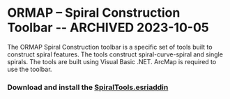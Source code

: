 # ORMAP – Spiral Construction Toolbar -- ARCHIVED 2023-10-05
The ORMAP Spiral Construction toolbar is a specific set of tools built to construct spiral features. The tools construct spiral-curve-spiral and single spirals. The tools are built using Visual Basic .NET. ArcMap is required to use the toolbar.

### Download and install the [SpiralTools.esriaddin](https://github.com/ORMAPtools/Spiral-Tools/raw/master/SpiralTools.esriAddIn)

